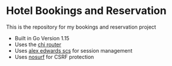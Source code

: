 # Hotel Bookings and Reservation

This is the repository for my bookings and reservation project

- Built in Go Version 1.15
- Uses the [chi router](https://github.com/go-chi/chi)
- Uses [alex edwards scs](https://github.com/alexedwards/scs) for session management
- Uses [nosurf](https://github.com/justinas/nosurf) for CSRF protection